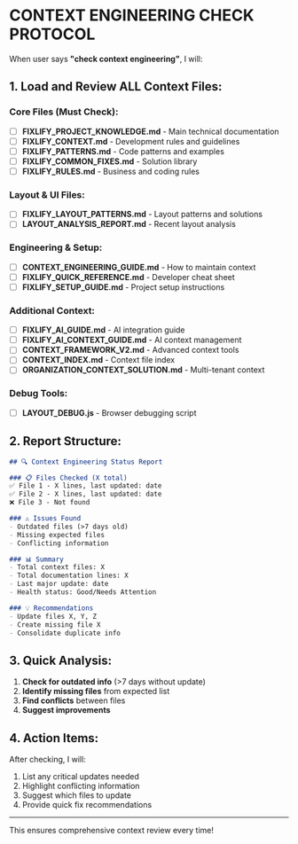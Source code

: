 # CONTEXT ENGINEERING CHECK PROTOCOL

When user says **"check context engineering"**, I will:

## 1. Load and Review ALL Context Files:

### Core Files (Must Check):
- [ ] **FIXLIFY_PROJECT_KNOWLEDGE.md** - Main technical documentation
- [ ] **FIXLIFY_CONTEXT.md** - Development rules and guidelines  
- [ ] **FIXLIFY_PATTERNS.md** - Code patterns and examples
- [ ] **FIXLIFY_COMMON_FIXES.md** - Solution library
- [ ] **FIXLIFY_RULES.md** - Business and coding rules

### Layout & UI Files:
- [ ] **FIXLIFY_LAYOUT_PATTERNS.md** - Layout patterns and solutions
- [ ] **LAYOUT_ANALYSIS_REPORT.md** - Recent layout analysis

### Engineering & Setup:
- [ ] **CONTEXT_ENGINEERING_GUIDE.md** - How to maintain context
- [ ] **FIXLIFY_QUICK_REFERENCE.md** - Developer cheat sheet
- [ ] **FIXLIFY_SETUP_GUIDE.md** - Project setup instructions

### Additional Context:
- [ ] **FIXLIFY_AI_GUIDE.md** - AI integration guide
- [ ] **FIXLIFY_AI_CONTEXT_GUIDE.md** - AI context management
- [ ] **CONTEXT_FRAMEWORK_V2.md** - Advanced context tools
- [ ] **CONTEXT_INDEX.md** - Context file index
- [ ] **ORGANIZATION_CONTEXT_SOLUTION.md** - Multi-tenant context

### Debug Tools:
- [ ] **LAYOUT_DEBUG.js** - Browser debugging script

## 2. Report Structure:

```markdown
## 🔍 Context Engineering Status Report

### 📋 Files Checked (X total)
✅ File 1 - X lines, last updated: date
✅ File 2 - X lines, last updated: date
❌ File 3 - Not found

### ⚠️ Issues Found
- Outdated files (>7 days old)
- Missing expected files
- Conflicting information

### 📊 Summary
- Total context files: X
- Total documentation lines: X
- Last major update: date
- Health status: Good/Needs Attention

### 💡 Recommendations
- Update files X, Y, Z
- Create missing file X
- Consolidate duplicate info
```

## 3. Quick Analysis:

1. **Check for outdated info** (>7 days without update)
2. **Identify missing files** from expected list
3. **Find conflicts** between files
4. **Suggest improvements**

## 4. Action Items:

After checking, I will:
1. List any critical updates needed
2. Highlight conflicting information
3. Suggest which files to update
4. Provide quick fix recommendations

---

This ensures comprehensive context review every time!
